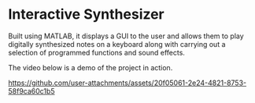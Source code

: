 # Interactive Synthesizer

Built using MATLAB, it displays a GUI to the user and allows them to play digitally synthesized notes on a keyboard along with carrying out a selection of programmed functions and sound effects.

The video below is a demo of the project in action.


https://github.com/user-attachments/assets/20f05061-2e24-4821-8753-58f9ca60c1b5

